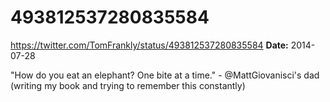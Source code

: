 # 493812537280835584
https://twitter.com/TomFrankly/status/493812537280835584
**Date:** 2014-07-28

"How do you eat an elephant? One bite at a time." - @MattGiovanisci's dad (writing my book and trying to remember this constantly)
